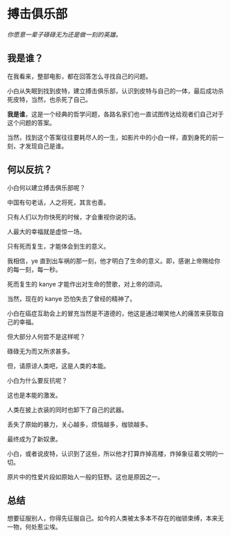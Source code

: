 # 搏击俱乐部

*你愿意一辈子碌碌无为还是做一刻的英雄。*

## 我是谁？

在我看来，整部电影，都在回答怎么寻找自己的问题。

小白从失眠到找到皮特，建立搏击俱乐部，认识到皮特与自己的一体，最后成功杀死皮特，当然，也杀死了自己。

**我是谁**，这是一个经典的哲学问题，各路名家们也一直试图传达给观者们自己对于这个问题的答案。

当然，找到这个答案往往要耗尽人的一生，如影片中的小白一样，直到身死的前一刻，才发现自己是谁。

## 何以反抗？

小白何以建立搏击俱乐部呢？

中国有句老话，人之将死，其言也善。

只有人们以为你快死的时候，才会重视你说的话。

人最大的幸福就是虚惊一场。

只有死而复生，才能体会到生的意义。

我相信，ye 直到出车祸的那一刻，他才明白了生命的意义。即，感谢上帝赐给你的每一刻，每一秒。

死而复生的 kanye 才能作出对生命的赞歌，对上帝的颂词。

当然，现在的 kanye 恐怕失去了曾经的精神了。

小白在癌症互助会上的冒充当然是不道德的，他这是通过嘲笑他人的痛苦来获取自己的幸福。

但大部分人何尝不是这样呢？

碌碌无为而又所求甚多。

但，请原谅人类吧，这是人类的本能。

小白为什么要反抗呢？

这也是本能的激发。

人类在披上衣装的同时也卸下了自己的武器。

丢失了原始的暴力，关心越多，烦恼越多，枷锁越多。

最终成为了新奴隶。

小白，或者说皮特，认识到了这些，所以他才打算炸掉高楼，炸掉象征着文明的一切。

原片中的性爱片段如原始人一般的狂野。这也是原因之一。

## 总结

想要征服别人，你得先征服自己。如今的人类被太多本不存在的枷锁束缚，本来无一物，何处惹尘埃。
